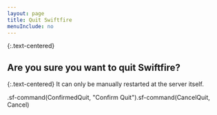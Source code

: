 ```yaml
---
layout: page
title: Quit Swiftfire
menuInclude: no
---
```

{:.text-centered}
## Are you sure you want to quit Swiftfire?

{:.text-centered}
It can only be manually restarted at the server itself.

<div class="centered-buttons">
.sf-command(ConfirmedQuit, "Confirm Quit").sf-command(CancelQuit, Cancel)
</div>

